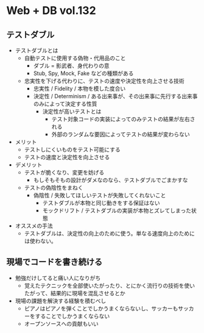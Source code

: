 # Web + DB vol.132

## テストダブル

- テストダブルとは
  - 自動テストに使用する偽物・代用品のこと
    - ダブル = 影武者、身代わりの意
    - Stub, Spy, Mock, Fake などの種類がある
  - 忠実性を下げる代わりに、テストの速度や決定性を向上させる技術
    - 忠実性 / Fidelity / 本物を模した度合い
    - 決定性 / Determinism / ある出来事が、その出来事に先行する出来事のみによって決定する性質
      - 決定性が高いテストとは
        - テスト対象コードの実装によってのみテストの結果が左右される
        - 外部のランダムな要因によってテストの結果が変わらない
- メリット
  - テストしにくいものをテスト可能にする
  - テストの速度と決定性を向上させる
- デメリット
  - テストが脆くなり、変更を妨げる
    - もしそもそもの設計がダメなのなら、テストダブルでごまかすな
  - テストの偽陰性をまねく
    - 偽陰性 / 失敗してほしいテストが失敗してくれないこと
      - テストダブルが本物と同じ動きをする保証はない
      - モックドリフト / テストダブルの実装が本物とズレてしまった状態
- オススメの手法
  - テストダブルは、決定性の向上のために使う。単なる速度向上のためには使わない。

## 現場でコードを書き続ける

- 勉強だけしてると痛い人になりがち
  - 覚えたテクニックを全部使いたがったり、とにかく流行りの技術を使いたがって、結果的に現場を混乱させるとか
- 現場の課題を解決する経験を積むべし
  - ピアノはピアノを弾くことでしかうまくならないし、サッカーもサッカーをすることでしかうまくならない
  - オープンソースへの貢献もいい
